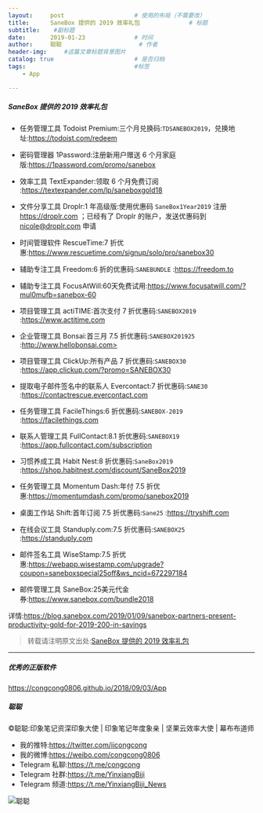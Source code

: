 ```yaml
---
layout:     post                    # 使用的布局（不需要改）
title:      SaneBox 提供的 2019 效率礼包              # 标题 
subtitle:    #副标题
date:       2019-01-23              # 时间
author:     聪聪                      # 作者
header-img:     #这篇文章标题背景图片
catalog: true                       # 是否归档
tags:                               #标签
    - App

---
```


##### SaneBox 提供的 2019 效率礼包

* 任务管理工具 Todoist Premium:三个月兑换码:`TDSANEBOX2019`，兑换地址:<https://todoist.com/redeem>

* 密码管理器 1Password:注册新用户赠送 6 个月家庭版:<https://1password.com/promo/sanebox>

* 效率工具 TextExpander:领取 6 个月免费订阅 :<https://textexpander.com/lp/saneboxgold18>

* 文件分享工具 Droplr:1 年高级版:使用优惠码 `SaneBox1Year2019` 注册 <https://droplr.com> ；已经有了 Droplr 的账户，发送优惠码到 <nicole@droplr.com> 申请

* 时间管理软件 RescueTime:7 折优惠:<https://www.rescuetime.com/signup/solo/pro/sanebox30>

* 辅助专注工具 Freedom:6 折的优惠码:`SANEBUNDLE` :<https://freedom.to>

* 辅助专注工具 FocusAtWill:60天免费试用:<https://www.focusatwill.com/?mul0mufb=sanebox-60>

* 项目管理工具 actiTIME:首次支付 7 折优惠码:`SANEBOX2019` :<https://www.actitime.com>

* 企业管理工具 Bonsai:首三月 7.5 折优惠码:`SANEBOX201925` :http://www.hellobonsai.com>

* 项目管理工具 ClickUp:所有产品 7 折优惠码:`SANEBOX30` :<https://app.clickup.com/?promo=SANEBOX30>

* 提取电子邮件签名中的联系人 Evercontact:7 折优惠码:`SANE30` :<https://contactrescue.evercontact.com>

* 任务管理工具 FacileThings:6 折优惠码:`SANEBOX-2019` :<https://facilethings.com>

* 联系人管理工具 FullContact:8.1 折优惠码:`SANEBOX19` :<https://app.fullcontact.com/subscription>

* 习惯养成工具 Habit Nest:8 折优惠码:`SaneBox2019` :<https://shop.habitnest.com/discount/SaneBox2019>

* 任务管理工具 Momentum Dash:年付 7.5 折优惠:<https://momentumdash.com/promo/sanebox2019>

* 桌面工作站 Shift:首年订阅 7.5 折优惠码:`Sane25` :<https://tryshift.com>

* 在线会议工具 Standuply.com:7.5 折优惠码:`SANEBOX25` :<https://standuply.com>

* 邮件签名工具 WiseStamp:7.5 折优惠:<https://webapp.wisestamp.com/upgrade?coupon=saneboxspecial25off&ws_ncid=672297184>

* 邮件管理工具 SaneBox:25美元代金券:<https://www.sanebox.com/bundle2018>

详情:<https://blog.sanebox.com/2019/01/09/sanebox-partners-present-productivity-gold-for-2019-200-in-savings>

> 转载请注明原文出处:[SaneBox 提供的 2019 效率礼包](https://congcong0806.github.io/2019/01/23/SaneBox)

- - - -

##### 优秀的正版软件
<https://congcong0806.github.io/2018/09/03/App>

##### 聪聪
&copy;聪聪:印象笔记资深印象大使 | 印象笔记年度象亲 | 坚果云效率大使 | 幕布布道师

* 我的推特:<https://twitter.com/iicongcong>
* 我的微博:<https://weibo.com/congcong0806>
* Telegram 私聊:<https://t.me/congcong>
* Telegram 社群:<https://t.me/YinxiangBiji>
* Telegram 频道:<https://t.me/YinxiangBiji_News>

![聪聪](https://i.v2ex.co/3wc207g5.png)